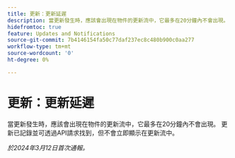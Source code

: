 ```yaml
---
title: 更新：更新延遲
description: 當更新發生時，應該會出現在物件的更新流中，它最多在20分鐘內不會出現。 更新已記錄並可透過API請求找到，但不會立即顯示在更新流中。
hidefromtoc: true
feature: Updates and Notifications
source-git-commit: 7b4146154fa50c77daf237ec8c480b900c0aa277
workflow-type: tm+mt
source-wordcount: '0'
ht-degree: 0%

---
```



# 更新：更新延遲

當更新發生時，應該會出現在物件的更新流中，它最多在20分鐘內不會出現。 更新已記錄並可透過API請求找到，但不會立即顯示在更新流中。

_於2024年3月12日首次通報。_
